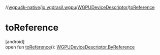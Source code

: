 //[wgpu4k-native](../../../index.md)/[io.ygdrasil.wgpu](../index.md)/[WGPUDeviceDescriptor](index.md)/[toReference](to-reference.md)

# toReference

[android]\
open fun [toReference](to-reference.md)(): [WGPUDeviceDescriptor.ByReference](../../io.ygdrasil.wgpu.android/-w-g-p-u-device-descriptor/-by-reference/index.md)